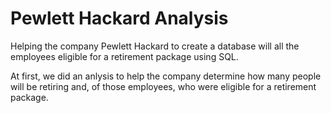 # Pewlett Hackard Analysis
Helping the company Pewlett Hackard to create a database will all the employees eligible for a retirement package using SQL.

At first, we did an anlysis to help the company determine how many people will be retiring and, of those employees, who were eligible for a retirement package.
